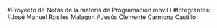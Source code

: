 #Proyecto de Notas de la materia de Programación movil I
#Integrantes:
#José Manuel Rosiles Malagon
#Jesús Clemente Carmona Castillo
